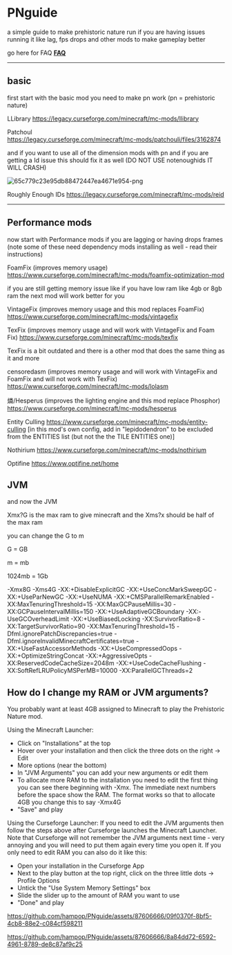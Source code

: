 # PNguide
a simple guide to make prehistoric nature run if you are having issues running it like lag, fps drops and other mods to make gameplay better

go here for FAQ [**FAQ**](FAQ.md)
___

## basic 

first start with the basic
mod you need to make pn work (pn = prehistoric nature)

LLibrary
https://legacy.curseforge.com/minecraft/mc-mods/llibrary 

Patchoul  
https://legacy.curseforge.com/minecraft/mc-mods/patchouli/files/3162874 

and if you want to use all of the dimension mods with pn and if you are getting a Id issue this should fix it as well (DO NOT USE notenoughids IT WILL CRASH)

![65c779c23e95db88472447ea4671e954-png](https://github.com/hampop/PNguide/assets/87606666/3ff769d0-0164-4d53-9e54-90830ce2ebfb)

Roughly Enough IDs
https://legacy.curseforge.com/minecraft/mc-mods/reid 
___

##  Performance mods

now start with Performance mods if you are lagging or having drops frames 
(note some of these need dependency mods installing as well - read their instructions)



Foam​Fix (improves memory usage) 
https://www.curseforge.com/minecraft/mc-mods/foamfix-optimization-mod


if you are still getting memory issue like if you have low ram like 4gb or 8gb ram the next mod will work better for you 


VintageFix (improves memory usage and this mod replaces Foam​Fix) 
https://www.curseforge.com/minecraft/mc-mods/vintagefix



TexFix (improves memory usage and will work with VintageFix and Foam​Fix)
https://www.curseforge.com/minecraft/mc-mods/texfix


TexFix is a bit outdated and there is a other mod that does the same thing as it and more 


censoredasm (improves memory usage and will work with VintageFix and Foam​Fix and will not work with TexFix)
https://www.curseforge.com/minecraft/mc-mods/lolasm


燐/Hesperus (improves the lighting engine and this mod replace Phosphor)
https://www.curseforge.com/minecraft/mc-mods/hesperus


Entity Culling
https://www.curseforge.com/minecraft/mc-mods/entity-culling [in this mod's own config, add in "lepidodendron" to be excluded from the ENTITIES list (but not the the TILE ENTITIES one)]


Nothirium 
https://www.curseforge.com/minecraft/mc-mods/nothirium 


Optifine
https://www.optifine.net/home 

## JVM

and now the JVM 

Xmx?G is the max ram to give minecraft and the Xms?x should be half of the max ram 

you can change the G to m                                       

G = GB

m = mb

1024mb = 1Gb

-Xmx8G -Xms4G -XX:+DisableExplicitGC -XX:+UseConcMarkSweepGC -XX:+UseParNewGC -XX:+UseNUMA -XX:+CMSParallelRemarkEnabled -XX:MaxTenuringThreshold=15 -XX:MaxGCPauseMillis=30 -XX:GCPauseIntervalMillis=150 -XX:+UseAdaptiveGCBoundary -XX:-UseGCOverheadLimit -XX:+UseBiasedLocking -XX:SurvivorRatio=8 -XX:TargetSurvivorRatio=90 -XX:MaxTenuringThreshold=15 -Dfml.ignorePatchDiscrepancies=true -Dfml.ignoreInvalidMinecraftCertificates=true -XX:+UseFastAccessorMethods -XX:+UseCompressedOops -XX:+OptimizeStringConcat -XX:+AggressiveOpts -XX:ReservedCodeCacheSize=2048m -XX:+UseCodeCacheFlushing -XX:SoftRefLRUPolicyMSPerMB=10000 -XX:ParallelGCThreads=2 

## How do I change my RAM or JVM arguments?

You probably want at least 4GB assigned to Minecraft to play the Prehistoric Nature mod.

Using the Minecraft Launcher:
- Click on "Installations" at the top
- Hover over your installation and then click the three dots on the right -> Edit
- More options (near the bottom)
- In "JVM Arguments" you can add your new arguments or edit them
- To allocate more RAM to the installation you need to edit the first thing you can see there beginning with -Xmx. The immediate next numbers before the space show the RAM. The format works so that to allocate 4GB you change this to say -Xmx4G
- "Save" and play

Using the Curseforge Launcher:
If you need to edit the JVM arguments then follow the steps above after Curseforge launches the Minecraft Launcher. Note that Curseforge will not remember the JVM arguments next time - very annoying and you will need to put them again every time you open it.
If you only need to edit RAM you can also do it like this:
- Open your installation in the Curseforge App
- Next to the play button at the top right, click on the three little dots -> Profile Options
- Untick the "Use System Memory Settings" box
- Slide the slider up to the amount of RAM you want to use
- "Done" and play 

https://github.com/hampop/PNguide/assets/87606666/09f0370f-8bf5-4cb8-88e2-c084cf598211

https://github.com/hampop/PNguide/assets/87606666/8a84dd72-6592-4961-8789-de8c87af9c25










